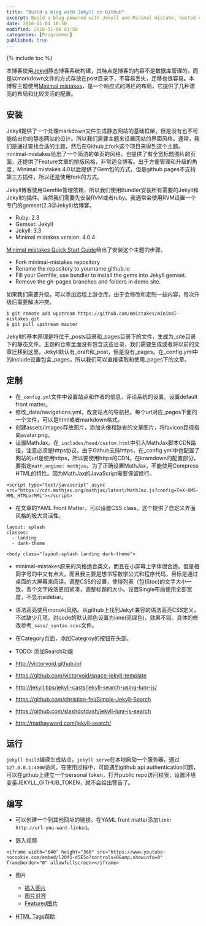 ```yaml
---
title: "Build a blog with Jekyll on Github"
excerpt: Build a blog powered with Jekyll and Minimal mistake, hosted on Github page.
date: 2016-11-04 10:50
modified: 2016-11-06 01:50
categories: [Programmer]
published: true
---
```

{% include toc %}

本博客使用[Jekyll](https://jekyllrb.com/)静态博客系统构建，其特点是博客的内容不是数据库管理的，而是以markdown文件的方式存放在post目录下，不容易丢失，迁移也很容易。本博客主题使用[Minimal mistakes](https://mmistakes.github.io/minimal-mistakes/)，是一个响应式的两栏的布局，它提供了几种漂亮的布局和比较灵活的配置。

## 安装
Jekyll提供了一个处理markdown文件生成静态网站的基础框架，但是没有也不可能给出你的静态网站的设计。所以我们需要主题来设置网站的界面风格。通常，我们是通过查找合适的主题，然后在Github上fork这个项目来得到这个主题。minimal-mistakes给出了一个简洁的单页的风格，也提供了有全宽标题图片的页面，还提供了Feature文章的排版风格，非常适合博客。出于方便管理和升级的角度，Minimal mistakes 4.0以后提供了Gem包的方式，但是github pages不支持第三方插件，所以还是使用fork的方式。

Jekyll博客使用Gemfile管理依赖，所以我们使用Bundler安装所有需要的Jekyll和Jekyll的插件。当然我们需要先安装RVM或者ruby。我通常会使用RVM设置一个专门的gemset(2.3@Jekyll)给博客。

- Ruby: 2.3
- Gemset: Jekyll
- Jekyll: 3.3
- Minimal mistakes version: 4.0.4

[Minimal mistakes Quick Start Guide](https://mmistakes.github.io/minimal-mistakes/docs/quick-start-guide/)给出了安装这个主题的步骤。

- Fork minimal-mistakes repository
- Rename the repository to yourname.github.io
- Fill your Gemfile, use bundler to install the gems into Jekyll gemset.
- Remove the gh-pages branches and folders in demo site.

如果我们需要升级，可以添加远程上游仓库。由于会修改和定制一些内容，每次升级后需要解决冲突。

```
$ git remote add upstream https://github.com/mmistakes/minimal-mistakes.git
$ git pull upstream master
```

Jekyll的基本原理是将位于_posts目录和_pages目录下的文件，生成为_site目录下的静态文件。主题的仓库里面没有包含这些目录，我们需要生成或者将以前的文章迁移到这里。Jekyll默认有_draft和_post，但是没有_pages。在_config.yml中的include设置包含_pages，所以我们可以直接读取和使用_pages下的文章。

## 定制

 - 在`_config.yml`文件中设置站点和作者的信息，评论系统的设置。设置default front matter。
 - 修改_data/navigations.yml，改变站点的导航栏。每个url对应_pages下面的一个文件，可以是html或者markdown格式。
 - 创建assets/images存放图片，添加头像和缺省的文章图片，将favicon路径指向avatar.png。
 - 设置MathJax。在`_includes/head/custom.html`中引入MathJax脚本CDN路径，注意必须是https协议。由于Github支持https，在_config.yml中也配置了网站的url是使用https，所以要使用https的CDN。在kramdown的配置部分，要指定`math_engine: mathjax`。为了正确设置MathJax，不能使用Compress HTML的特性。因为MathJax的JavaScript需要保留换行。

```
<script type="text/javascript" async src="https://cdn.mathjax.org/mathjax/latest/MathJax.js?config=TeX-AMS-MML_HTMLorMML"></script>
```

 - 在文章的YAML Front Matter，可以设置CSS class。这个提供了自定义界面风格的极大灵活性。

 ```
 layout: splash
 classes:
   - landing
   - dark-theme

<body class="layout-splash landing dark-theme">
```
 - minimal-mistakes原来的风格适合英文，而且在小屏幕上字体很合适。但是相同字号的中文有点大，而且我主要是想书写数学公式和程序代码，目标是通过桌面的大屏幕来阅读。调整CSS的设置，使得列表（包括toc)的文字大小一致，各个文字段落更加紧凑，调整标题的大小。设置Single布局使用全部宽度，不显示sidebar。
 - 语法高亮使用monoki风格。从github上找到Jekyll兼容的语法高亮CSS定义，不过缺少几项。对code的默认颜色设置为lime(亮绿色)，效果不错。具体的修改参考`_sass/_syntax.scss`文件。
 - 在Category页面，添加Categroy的按钮在头部。

 - TODO: 添加Search功能

- http://victorvoid.github.io/
- https://github.com/victorvoid/space-jekyll-template
- http://jekyll.tips/jekyll-casts/jekyll-search-using-lunr-js/
- https://github.com/christian-fei/Simple-Jekyll-Search
- https://github.com/slashdotdash/jekyll-lunr-js-search
- http://mathayward.com/jekyll-search/


## 运行

`jekyll build`编译生成站点，`jekyll serve`在本地启动一个服务器，通过`127.0.0.1:4000`访问。在使用过程中，可能遇到github api authentication问题，可以在github上建立一个personal token，打开public repo访问权限，设置环境变量JEKYLL_GITHUB_TOKEN，就不会给出警告了。

## 编写

- 可以创建一个到其他网址的链接，在YAML front matter添加`link: http://url-you-want-linked`。

- 嵌入视频

```
<iframe width="640" height="360" src="https://www.youtube-nocookie.com/embed/l2Of1-d5E5o?controls=0&amp;showinfo=0" frameborder="0" allowfullscreen></iframe>
```

- 图片
  - [插入图片](https://mmistakes.github.io/minimal-mistakes/post%20formats/post-image-standard/)
  - [图片对齐](https://mmistakes.github.io/minimal-mistakes/markup/markup-image-alignment/)
  - [Featured图片](https://mmistakes.github.io/minimal-mistakes/markup-more-images/)

- [HTML Tags帮助](https://mmistakes.github.io/minimal-mistakes/markup/markup-html-tags-and-formatting/)
